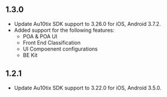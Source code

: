 ## 1.3.0

- Update Au10tix SDK support to 3.26.0 for iOS, Android 3.7.2.
- Added support for the following features:
  - POA & POA UI
  - Front End Classification
  - UI Compoenent configurations
  - BE Kit

## 1.2.1

- Update Au10tix SDK support to 3.22.0 for iOS, Android 3.5.0.
